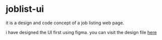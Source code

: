 # joblist-ui
it is a design and code concept of a job listing web page.


i have designed the UI first using figma. you can visit the design file [here](https://www.figma.com/file/GGjKdbY0ZxqQogq3LL3WV2/joblisting-ui?node-id=0%3A1)

